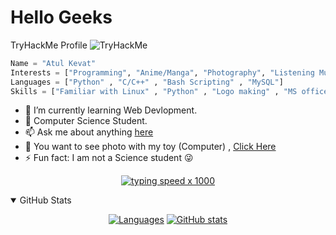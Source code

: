 # Hello Geeks
<!DOCTYPE html>
<html>
<body>
TryHackMe Profile <img src="https://tryhackme-badges.s3.amazonaws.com/anoantul.png" alt="TryHackMe">



</body>
</html>

```python
Name = "Atul Kevat"
Interests = ["Programming", "Anime/Manga", "Photography", "Listening Music" , "Cyber Security"]
Languages = ["Python" , "C/C++" , "Bash Scripting" , "MySQL"]
Skills = ["Familiar with Linux" , "Python" , "Logo making" , "MS office"]
```                     
- 🌱 I’m currently learning Web Devlopment. 
- :school_satchel: Computer Science Student.
- 📫 Ask me about anything [here](https://mail:anonatul404@gmail.com)
- :eyes:   You want to see photo with my toy (Computer) , [Click Here](https://www.instagram.com/anon.atul/)
- ⚡ Fun fact: I am not a Science student :stuck_out_tongue_winking_eye:
<div align=center>

[![typing speed x 1000](https://64.media.tumblr.com/bc91fffa1f7f71014fddf10d3d2decbd/tumblr_pkxty5psM71sguk2k_500.gifv)](https://github.com/anon)
</div>

<details open>
<summary>GitHub Stats</summary>
<div align=center>
    
[![Languages](https://github-readme-stats.vercel.app/api/top-langs/?username=anonatul&show_icons=true&title_color=fff&icon_color=79ff97&text_color=9f9f9f&bg_color=151515&count_private=true)](https://github.com/anonatul)
[![GitHub stats](https://github-readme-stats.vercel.app/api?username=anonatul&show_icons=true&title_color=fff&icon_color=79ff97&text_color=9f9f9f&bg_color=151515&count_private=true)](https://github.com/anonatul)

</div>
</details>


<!--
**anonatul/anonatul** is a ✨ _special_ ✨ repository because its `README.md` (this file) appears on your GitHub profile.




-->

